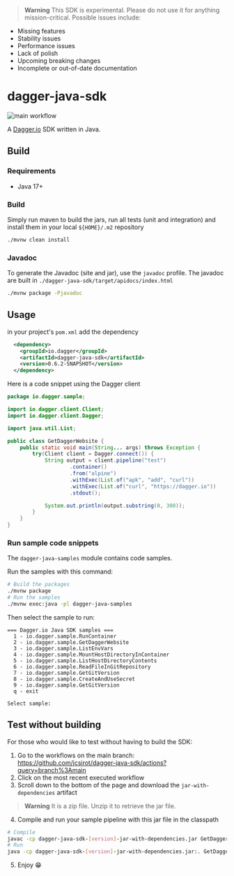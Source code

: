 > **Warning** This SDK is experimental. Please do not use it for anything
> mission-critical. Possible issues include:

- Missing features
- Stability issues
- Performance issues
- Lack of polish
- Upcoming breaking changes
- Incomplete or out-of-date documentation

# dagger-java-sdk

![main workflow](https://github.com/dagger/dagger/actions/workflows/test.yml/badge.svg?branch=main)

A [Dagger.io](https://dagger.io) SDK written in Java.

## Build

### Requirements

- Java 17+

### Build

Simply run maven to build the jars, run all tests (unit and integration) and install them in your local `${HOME}/.m2` repository

```bash
./mvnw clean install 
```

### Javadoc

To generate the Javadoc (site and jar), use the `javadoc` profile.
The javadoc are built in `./dagger-java-sdk/target/apidocs/index.html`

```bash
./mvnw package -Pjavadoc
```

## Usage

in your project's `pom.xml` add the dependency

```xml
  <dependency>
    <groupId>io.dagger</groupId>
    <artifactId>dagger-java-sdk</artifactId>
    <version>0.6.2-SNAPSHOT</version>
  </dependency>
```

Here is a code snippet using the Dagger client

```java
package io.dagger.sample;

import io.dagger.client.Client;
import io.dagger.client.Dagger;

import java.util.List;

public class GetDaggerWebsite {
    public static void main(String... args) throws Exception {
        try(Client client = Dagger.connect()) {
            String output = client.pipeline("test")
                    .container()
                    .from("alpine")
                    .withExec(List.of("apk", "add", "curl"))
                    .withExec(List.of("curl", "https://dagger.io"))
                    .stdout();

            System.out.println(output.substring(0, 300));
        }
    }
}
```

### Run sample code snippets

The `dagger-java-samples` module contains code samples.

Run the samples with this command:

```bash
# Build the packages 
./mvnw package
# Run the samples 
./mvnw exec:java -pl dagger-java-samples
```

Then select the sample to run:
```
=== Dagger.io Java SDK samples ===
  1 - io.dagger.sample.RunContainer
  2 - io.dagger.sample.GetDaggerWebsite
  3 - io.dagger.sample.ListEnvVars
  4 - io.dagger.sample.MountHostDirectoryInContainer
  5 - io.dagger.sample.ListHostDirectoryContents
  6 - io.dagger.sample.ReadFileInGitRepository
  7 - io.dagger.sample.GetGitVersion
  8 - io.dagger.sample.CreateAndUseSecret
  9 - io.dagger.sample.GetGitVersion
  q - exit

Select sample:
```

## Test without building

For those who would like to test without having to build the SDK:

1. Go to the workflows on the main branch: https://github.com/jcsirot/dagger-java-sdk/actions?query=branch%3Amain
2. Click on the most recent executed workflow
3. Scroll down to the bottom of the page and download the `jar-with-dependencies` artifact
> **Warning**
> It is a zip file. Unzip it to retrieve the jar file.
4. Compile and run your sample pipeline with this jar file in the classpath
```bash
# Compile
javac -cp dagger-java-sdk-[version]-jar-with-dependencies.jar GetDaggerWebsite.java
# Run
java -cp dagger-java-sdk-[version]-jar-with-dependencies.jar:. GetDaggerWebsite
```
5. Enjoy 😁
